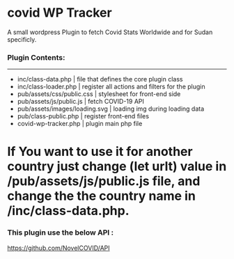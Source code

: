 # covid WP Tracker
A small wordpress Plugin to fetch Covid Stats Worldwide and for Sudan specificly.

### Plugin Contents:
------------
-  inc/class-data.php                   	|       file that defines the core plugin class
- inc/class-loader.php          	     	|       register all actions and filters for the plugin
- pub/assets/css/public.css		            |       stylesheet for front-end side
- pub/assets/js/public.js    	    	    |       fetch COVID-19 API
- pub/assets/images/loading.svg         	|       loading img during loading data
- pub/class-public.php                	    |       register front-end files
- covid-wp-tracker.php        	    	    |       plugin main php file


# If You want to use it for another country just change (let urlt) value in /pub/assets/js/public.js file, and change the the country name in /inc/class-data.php.

### This plugin use the below API :
 https://github.com/NovelCOVID/API
